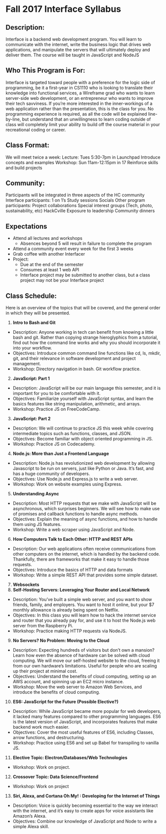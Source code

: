 # Fall 2017 Interface Syllabus
 
## Description:
Interface is a backend web development program. You will learn to communicate with the internet, write the business logic that drives web applications, and manipulate the servers that will ultimately deploy and deliver them. The course will be taught in JavaScript and NodeJS
 
## Who This Program is For:
Interface is targeted toward people with a preference for the logic side of programming, be it a first-year in CS1110 who is looking to translate their knowledge into functional services, a Wireframe grad who wants to learn server-side web development, or an entrepreneur who wants to improve their tech savviness. If you’re more interested in the inner-workings of a web application rather than the presentation, this is the class for you. 
No programming experience is required, as all the code will be explained line-by-line, but understand that an unwillingness to learn coding outside of class will completely limit your ability to build off the course material in your recreational coding or career. 
 
## Class Format:
We will meet twice a week:
Lecture: Tues 5:30-7pm in Launchpad 
Introduce concepts and examples
Workshop: Sun 11am-12:15pm in 17
Reinforce skills and build projects
 
## Community:
Participants will be integrated in three aspects of the HC community
Interface participants: 
1 on 1’s
Study sessions
Socials
Other program participants: 
Project collaborations
Special interest groups (Tech, photo, sustainability, etc)
HackCville
Exposure to leadership
Community dinners
 
## Expectations
* Attend all lectures and workshops
  * Absences beyond 5 will result in failure to complete the program
* Attend a community event every week for the first 3 weeks
* Grab coffee with another Interfacer
* Project:
  * Due at the end of the semester
  * Consumes at least 1 web API
  * Interface project may be submitted to another class, but a class project may not be your Interface project
 
## Class Schedule:
Here is an overview of the topics that will be covered, and the general order in which they will be presented.  
1. **Intro to Bash and Git**  
  * Description: Anyone working in tech can benefit from knowing a little bash and git. Rather than copying strange hieroglyphics from a tutorial, find out how the command line works and why you should incorporate it into your workflow.  
  * Objectives: Introduce common command line functions like cd, ls, mkdir, git, and their relevance in software development and project management.  
  * Workshop: Directory navigation in bash. Git workflow practice.  
2. **JavaScript: Part 1**
  * Description: JavaScript will be our main language this semester, and it is important for you to be comfortable with it.  
  * Objectives: Familiarize yourself with JavaScript syntax, and learn the basics features like string manipulation, arithmetic, and arrays.   
  * Workshop: Practice JS on FreeCodeCamp.  
3. **JavaScript: Part 2**
  * Description: We will continue to practice JS this week while covering intermediate topics such as functions, classes, and JSON.   
  * Objectives: Become familiar with object oriented programming in JS.   
  * Workshop: Practice JS on Codecademy.  
4. **Node.js: More than Just a Frontend Language**
  * Description: Node.js has revolutionized web development by allowing Javascript to be run on servers, just like Python or Java. It’s fast, and has a huge community of developers.   
  * Objectives: Use Node.js and Express.js to write a web server.    
  * Workshop: Work on website examples using Express.   
5. **Understanding Async**
  * Description: Most HTTP requests that we make with JavaScript will be asynchronous, which surprises beginners. We will see how to make use of promises and callback functions to handle async methods.   
  * Objectives: Explain the meaning of async functions, and how to handle them using JS features.   
  * Workshop: Write a web scraper using JavaScript and Node.   
6. **How Computers Talk to Each Other: HTTP and REST APIs**
  * Description: Our web applications often receive communications from other computers on the internet, which is handled by the backend code. Thankfully, there are frameworks that make it easy to handle those requests.  
  * Objectives: Introduce the basics of HTTP and data formats  
  * Workshop: Write a simple REST API that provides some simple dataset.   
7. **Websockets**
8. **Self-Hosting Servers: Leveraging Your Router and Local Network**
  * Description: You’ve built a simple web server, and you want to show friends, family, and employers. You want to host it online, but your $7 monthly allowance is already being spent on Netflix. 
  * Objectives: In this class you will learn how to hack the internet service and router that you already pay for, and use it to host the Node.js web server from the Raspberry Pi. 
  * Workshop: Practice making HTTP requests via NodeJS. 
9. **No Servers? No Problem: Moving to the Cloud**
  * Description: Expecting hundreds of visitors but don’t own a mansion? Learn how even the absence of hardware can be solved with cloud computing. We will move our self-hosted website to the cloud, freeing it from our own hardware’s limitations. Useful for people who are scaling up their project at minimal cost. 
  * Objectives: Understand the benefits of cloud computing, setting up an AWS account, and spinning up an EC2 micro instance. 
  * Workshop: Move the web server to Amazon Web Services, and introduce the benefits of cloud computing. 
10. **ES6: JavaScript for the Future (Possible Elective?)**
  * Description: While JavaScript became more popular for web developers, it lacked many features compared to other programming languages. ES6 is the latest version of JavaScript, and incorporates features that make backend work much easier.  
  * Objectives: Cover the most useful features of ES6, including Classes, arrow functions, and destructuring. 
  * Workshop: Practice using ES6 and set up Babel for transpiling to vanilla JS. 
11. **Elective Topic: Electron/Databases/Web Technologies**
  * Workshop: Work on project.
12. **Crossover Topic: Data Science/Frontend**
  * Workshop: Work on project
13. **Siri, Alexa, and Cortana Oh My! : Developing for the Internet of Things** 
  * Description: Voice is quickly becoming essential to the way we interact with the internet, and it’s easy to create apps for voice assistants like Amazon’s Alexa. 
  * Objectives: Combine our knowledge of JavaScript and Node to write a simple Alexa skill. 
 
 
 
 
 
